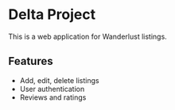 # Delta Project

This is a web application for Wanderlust listings.

## Features
- Add, edit, delete listings
- User authentication
- Reviews and ratings
